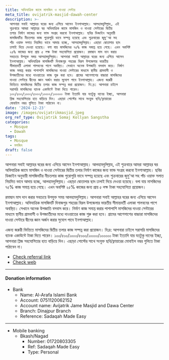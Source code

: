 ```yaml
---
title: অভিযাত্রিক জামে মাসজিদ ও দাওয়া সেন্টার
meta_title: ovijatrik-masjid-dawah-center
description: >-
  আপনারা সবাই আল্লাহর ঘরের জন্য এগিয়ে আসেন ইনশাআল্লাহ। আলহামদুলিল্লাহ, এই
  শুক্রবারে আমরা আল্লাহর ঘর অভিযাত্রিক জামে মাসজিদ ও দাওয়া সেন্টারের দ্বিতীয়
  তলার নির্মাণ কাজের জন্য ফান্ড সংগ্রহ করবো ইনশাআল্লাহ। ছবির ডিজাইন অনুযায়ী
  মাসজিদটির নীচতলার কাজ পুরোপুরি ভাবে সম্পন্ন হয়েছে এবং শুক্রবারের জুমু'আ সহ
  পাঁচ ওয়াক্ত সলাত নিয়মিত ভাবে আদায় হচ্ছে, আলহামদুলিল্লাহ। এছাড়া দ্বোতালার ছাদ
  ঢালাই দিয়ে দেওয়া হয়েছে। বলা যায় মাসজিদের ৭৫% কাজ সমাপ্ত হয়ে গেছে। এখন অবশিষ্ট
  ২৫% কাজের জন্য প্রায় ৫ লক্ষ টাকা সহযোগিতা প্রয়োজন। রমাদ্বান মাস দান করার
  সবচেয়ে উপযুক্ত সময় আলহামদুলিল্লাহ। আপনারা সবাই আল্লাহর ঘরের জন্য এগিয়ে আসেন
  ইনশাআল্লাহ। অভিযাত্রিক মাসজিদটি দিনাজপুর শহরের বিরল উপজেলার ভারতীয়
  সীমান্তবর্তী এলাকা শালবনের পাশে অবস্থিত। সেখানে অনেক উপজাতি বসবাস করে। নির্মাণ
  কাজ সমাপ্ত করার পাশাপাশি মাসজিদের দাওয়া সেন্টারের মাধ্যমে স্থানীয় গ্রামবাসী ও
  উপজাতীদের মধ্যে দাওয়াতের কাজ শুরু করা হবে। গ্রামের আশেপাশের বাচ্চারা মাসজিদের
  দাওয়া সেন্টারে দ্বীনের জ্ঞান অর্জন করার সুযোগ পাবে ইনশাআল্লাহ। এজন্য জরুরী
  ভিত্তিতে মাসজিদের দ্বিতীয় তলার কাজ সম্পন্ন করা প্রয়োজন। বি:দ্র: আপনারা চাইলে
  সরাসরি মাসজিদের ব্যাংক একাউন্টে টাকা দিতে পারেন।
  ১০০/৫০০/১০০০/৫০০০/১০০০০/১০০০০০ টাকা ইত্যাদি যার যতটুকু দানের ইচ্ছা, আপনারা
  প্লিজ সহযোগিতার হাত বাড়িয়ে দিন। এছাড়া পোস্টের সাথে সংযুক্ত ছবি/ফ্লায়ারের
  মোবাইল নম্বর গুলিতে টাকা পাঠাবেন না।
date: '2024-12-23'
image: /images/ovijatrikmasjid.jpeg
org_ref_type: Ovijatrik Somaj Kollyan Sangstha
categories:
  - Mosque
  - Dawah
tags:
  - Mosque
  - মসজিদ
draft: false
---
```

আপনারা সবাই আল্লাহর ঘরের জন্য এগিয়ে আসেন ইনশাআল্লাহ। আলহামদুলিল্লাহ, এই শুক্রবারে আমরা আল্লাহর ঘর অভিযাত্রিক জামে মাসজিদ ও দাওয়া সেন্টারের দ্বিতীয় তলার নির্মাণ কাজের জন্য ফান্ড সংগ্রহ করবো ইনশাআল্লাহ। ছবির ডিজাইন অনুযায়ী মাসজিদটির নীচতলার কাজ পুরোপুরি ভাবে সম্পন্ন হয়েছে এবং শুক্রবারের জুমু'আ সহ পাঁচ ওয়াক্ত সলাত নিয়মিত ভাবে আদায় হচ্ছে, আলহামদুলিল্লাহ। এছাড়া দ্বোতালার ছাদ ঢালাই দিয়ে দেওয়া হয়েছে। বলা যায় মাসজিদের ৭৫% কাজ সমাপ্ত হয়ে গেছে। এখন অবশিষ্ট ২৫% কাজের জন্য প্রায় ৫ লক্ষ টাকা সহযোগিতা প্রয়োজন। 

রমাদ্বান মাস দান করার সবচেয়ে উপযুক্ত সময় আলহামদুলিল্লাহ। আপনারা সবাই আল্লাহর ঘরের জন্য এগিয়ে আসেন ইনশাআল্লাহ। অভিযাত্রিক মাসজিদটি দিনাজপুর শহরের বিরল উপজেলার ভারতীয় সীমান্তবর্তী এলাকা শালবনের পাশে অবস্থিত। সেখানে অনেক উপজাতি বসবাস করে। নির্মাণ কাজ সমাপ্ত করার পাশাপাশি মাসজিদের দাওয়া সেন্টারের মাধ্যমে স্থানীয় গ্রামবাসী ও উপজাতীদের মধ্যে দাওয়াতের কাজ শুরু করা হবে। গ্রামের আশেপাশের বাচ্চারা মাসজিদের দাওয়া সেন্টারে দ্বীনের জ্ঞান অর্জন করার সুযোগ পাবে ইনশাআল্লাহ। 

এজন্য জরুরী ভিত্তিতে মাসজিদের দ্বিতীয় তলার কাজ সম্পন্ন করা প্রয়োজন। বি:দ্র: আপনারা চাইলে সরাসরি মাসজিদের ব্যাংক একাউন্টে টাকা দিতে পারেন। ১০০/৫০০/১০০০/৫০০০/১০০০০/১০০০০০ টাকা ইত্যাদি যার যতটুকু দানের ইচ্ছা, আপনারা প্লিজ সহযোগিতার হাত বাড়িয়ে দিন। এছাড়া পোস্টের সাথে সংযুক্ত ছবি/ফ্লায়ারের মোবাইল নম্বর গুলিতে টাকা পাঠাবেন না।

* [Check referral link](https://www.facebook.com/md.arifulhuq "Google")
* [Check web](https://www.facebook.com/share/p/1BJX8foYrF/ "Google")

***

#### **Donation information**

* Bank
  * Name: Al-Arafa Islami Bank
  * Account: 0751120062152
  * Account name: Avijatrik Jame Masjid and Dawa Center
  * Branch: Dinajpur Branch
  * Reference: Sadaqah Made Easy

***

* Mobile banking
  * Bkash/Nagad
    * Number: 01720803305
    * Ref: Sadaqah Made Easy
    * Type: Personal
